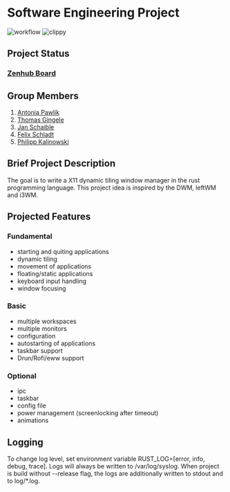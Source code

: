 # Software Engineering Project


![workflow](https://github.com/DHBW-FN/OxideWM/actions/workflows/rust.yml/badge.svg)
![clippy](https://github.com/DHBW-FN/OxideWM/actions/workflows/Rust-Clippy-Check.yml/badge.svg)
<!--![release](/github/v/release/DHBW-FN/OxideWM?display_name=tag) -->

## Project Status

### [Zenhub Board](https://app.zenhub.com/workspaces/oxidewm-635665ffcecdb867786ebd04/board)

## Group Members
1. [Antonia Pawlik](https://github.com/gungula)
2. [Thomas Gingele](https://github.com/B1TC0R3)
3. [Jan Schaible](https://github.com/janschaible)
4. [Felix Schladt](https://github.com/FelixSchladt)
5. [Philipp Kalinowski](https://github.com/Philipp6802)

## Brief Project Description

The goal is to write a X11 dynamic tiling window manager in the rust programming language.
This project idea is inspired by the DWM, leftWM and i3WM. 

## Projected Features

### Fundamental
* starting and quiting applications
* dynamic tiling
* movement of applications
* floating/static applications
* keyboard input handling
* window focusing

### Basic
* multiple workspaces
* multiple monitors
* configuration
* autostarting of applications
* taskbar support
* Drun/Rofi/eww support

### Optional
* ipc
* taskbar
* config file
* power management (screenlocking after timeout)
* animations

## Logging
To change log level, set environment variable RUST_LOG=[error, info, debug, trace].
Logs will always be written to /var/log/syslog.
When project is build without --release flag, the logs are additionally written to stdout and to log/*.log.


